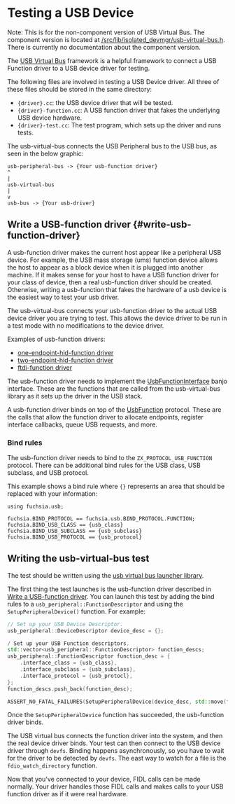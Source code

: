 <!--
    (C) Copyright 2019 The Fuchsia Authors. All rights reserved.
    Use of this source code is governed by a BSD-style license that can be
    found in the LICENSE file.
-->

# Testing a USB Device

Note: This is for the non-component version of USB Virtual
Bus. The component version is located at
[/src/lib/isolated_devmgr/usb-virtual-bus.h](/src/lib/isolated_devmgr/usb-virtual-bus.h).
There is currently no documentation about the component version.

The [USB Virtual Bus](/src/devices/usb/drivers/usb-virtual-bus/) framework is a
helpful framework to connect a USB Function driver to a
USB device driver for testing.

The following files are involved in testing a USB Device driver. All three of
these files should be stored in the same directory:

* `{driver}.cc`: the USB device driver that will be tested.
* `{driver}-function.cc`: A USB function driver that fakes the underlying
   USB device hardware.
* `{driver}-test.cc`: The test program, which sets up the driver and runs tests.

The usb-virtual-bus connects the USB Peripheral bus to the USB bus, as seen
in the below graphic:

```
usb-peripheral-bus -> {Your usb-function driver}
^
|
usb-virtual-bus
|
v
usb-bus -> {Your usb-driver}
```

## Write a USB-function driver {#write-usb-function-driver}

A usb-function driver makes the current host appear like a peripheral
USB device. For example, the USB mass storage (ums) function device allows
the host to appear as a block device when it is plugged into another machine.
If it makes sense for your host to have a USB function driver for your class
of device, then a real usb-function driver should be created. Otherwise,
writing a usb-function that fakes the hardware of a usb device is the easiest
way to test your usb driver.

The usb-virtual-bus connects your usb-function driver to the actual USB device
driver you are trying to test. This allows the device driver to be run in a test
mode with no modifications to the device driver.

Examples of usb-function drivers:

* [one-endpoint-hid-function driver](/src/ui/input/drivers/usb-hid/function/one-endpoint-hid-function.cc)
* [two-endpoint-hid-function driver](/src/ui/input/drivers/usb-hid/function/two-endpoint-hid-function.cc)
* [ftdi-function driver](/src/devices/serial/drivers/ftdi/ftdi-function.cc)

The usb-function driver needs to implement the
[UsbFunctionInterface](/sdk/banjo/fuchsia.hardware.usb.function/usb-function.fidl#49)
banjo interface. These are the functions that are called from the
usb-virtual-bus library as it sets up the driver in the USB stack.

A usb-function driver binds on top of the
[UsbFunction](/sdk/banjo/fuchsia.hardware.usb.function/usb-function.fidl#12)
protocol.  These are the calls that allow the function driver to allocate
endpoints, register interface callbacks, queue USB requests, and more.

### Bind rules

The usb-function driver needs to bind to the `ZX_PROTOCOL_USB_FUNCTION`
protocol. There can be additional bind rules for the USB class, USB subclass,
and USB protocol.

This example shows a bind rule where `{}` represents an area that should be
replaced with your information:


```
using fuchsia.usb;

fuchsia.BIND_PROTOCOL == fuchsia.usb.BIND_PROTOCOL.FUNCTION;
fuchsia.BIND_USB_CLASS == {usb_class}
fuchsia.BIND_USB_SUBCLASS == {usb_subclass}
fuchsia.BIND_USB_PROTOCOL == {usb_protocol}
```

## Writing the usb-virtual-bus test

The test should be written using the
[usb virtual bus launcher library](/zircon/system/ulib/usb-virtual-bus-launcher).

The first thing the test launches is the usb-function driver described in
[Write a USB-function driver](#write-usb-function-driver). You can launch this
test by adding the bind rules to a `usb_peripheral::FunctionDescriptor` and
using the `SetupPeripheralDevice()` function. For example:

```c++
// Set up your USB Device Descriptor.
usb_peripheral::DeviceDescriptor device_desc = {};

/ Set up your USB Function descriptors.
std::vector<usb_peripheral::FunctionDescriptor> function_descs;
usb_peripheral::FunctionDescriptor function_desc = {
    .interface_class = {usb_class},
    .interface_subclass = {usb_subclass},
    .interface_protocol = {usb_protocl},
};
function_descs.push_back(function_desc);

ASSERT_NO_FATAL_FAILURES(SetupPeripheralDevice(device_desc, std::move(function_descs)));
```

Once the `SetupPeripheralDevice` function has succeeded, the usb-function driver
binds.

The USB virtual bus connects the function driver into the system, and then the
real device driver binds. Your test can then connect to the USB device driver
through `devfs`. Binding happens asynchronously, so you have to wait for the
driver to be detected by `devfs`. The east way to watch for a file is
the `fdio_watch_directory` function.

Now that you've connected to your device, FIDL calls can be made normally.
Your driver handles those FIDL calls and makes calls to your USB function driver
as if it were real hardware.
